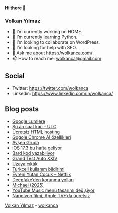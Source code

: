 #### Hi there 👋

### Volkan Yılmaz

- 🔭 I’m currently working on HOME.
- 🌱 I’m currently learning Python.
- 👯 I’m looking to collaborate on WordPress.
- 🤔 I’m looking for help with SEO.
- 💬 Ask me about https://wolkanca.com/
- 📫 How to reach me: wolkanca@gmail.com

## Social
- Twitter: https://twitter.com/wolkanca
- Linkedin: https://www.linkedin.com/in/wolkanca/



## Blog posts
<!-- BLOG-POST-LIST:START -->
- [Google Lumiere](https://wolkanca.com/google-lumiere/)
- [Şu an saat kaç – UTC](https://wolkanca.com/su-an-saat-kac-utc/)
- [Ücretsiz HTML hosting](https://wolkanca.com/ucretsiz-html-hosting/)
- [Gogole Chrome AI özellikleri](https://wolkanca.com/gogole-chrome-ai-ozellikleri/)
- [Ayşen Gruda](https://wolkanca.com/aysen-gruda/)
- [iOS 17.3 bu hafta geliyor](https://wolkanca.com/ios-17-3-bu-hafta-geliyor/)
- [Bard kod yazabiliyor](https://wolkanca.com/bard-kod-yazabiliyor/)
- [Grand Test Auto XXIV](https://wolkanca.com/grand-test-auto-xxiv/)
- [Uzaya çıktık](https://wolkanca.com/uzaya-ciktik/)
- [Turkcell kullanım bildirimi](https://wolkanca.com/turkcell-kullanim-bildirimi/)
- [Evreni Yutan Çocuk – Netflix](https://wolkanca.com/evreni-yutan-cocuk-netflix/)
- [Deepfake’den korunma yolları](https://wolkanca.com/deepfakeden-korunma-yollari/)
- [Michael &lpar;2025&rpar;](https://wolkanca.com/michael-2025/)
- [YouTube Music menü tasarımı değişiyor](https://wolkanca.com/youtube-music-menu-tasarimi-degisiyor/)
- [Napolyon filmi, Apple TV+’da ücretsiz](https://wolkanca.com/napolyon-filmi-apple-tvda-ucretsiz/)
<!-- BLOG-POST-LIST:END -->


[Volkan Yılmaz](https://volkanyilmaz.com.tr/) - [wolkanca](https://wolkanca.com/)
